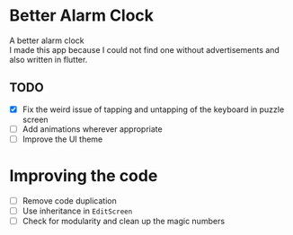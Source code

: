 # Better Alarm Clock

A better alarm clock  
I made this app because I could not find one without advertisements and also written in flutter.

## TODO
- [x] Fix the weird issue of tapping and untapping of the keyboard in puzzle screen
- [ ] Add animations wherever appropriate
- [ ] Improve the UI theme

# Improving the code
- [ ] Remove code duplication
- [ ] Use inheritance in `EditScreen`
- [ ] Check for modularity and clean up the magic numbers